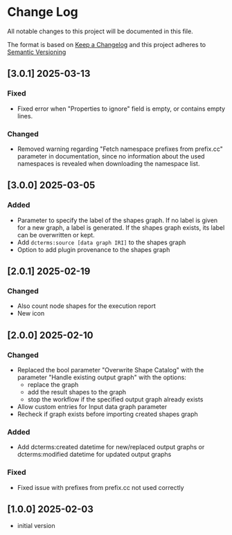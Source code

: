 # Change Log

All notable changes to this project will be documented in this file.

The format is based on [Keep a Changelog](http://keepachangelog.com/) and this project adheres to [Semantic Versioning](https://semver.org/)

## [3.0.1] 2025-03-13

### Fixed

- Fixed error when "Properties to ignore" field is empty, or contains empty lines.

### Changed

- Removed warning regarding "Fetch namespace prefixes from prefix.cc" parameter in documentation,
since no information about the used namespaces is revealed when downloading the namespace list.

## [3.0.0] 2025-03-05

### Added

- Parameter to specify the label of the shapes graph. If no label is given for a new graph, a label is generated.
If the shapes graph exists, its label can be overwritten or kept.
- Add `dcterms:source [data graph IRI]` to the shapes graph
- Option to add plugin provenance to the shapes graph

## [2.0.1] 2025-02-19

### Changed

- Also count node shapes for the execution report
- New icon

## [2.0.0] 2025-02-10

### Changed

- Replaced the bool parameter "Overwrite Shape Catalog" with the parameter "Handle existing output graph" with the options:
  - replace the graph
  - add the result shapes to the graph
  - stop the workflow if the specified output graph already exists
- Allow custom entries for Input data graph parameter
- Recheck if graph exists before importing created shapes graph

### Added

- Add dcterms:created datetime for new/replaced output graphs or dcterms:modified datetime for updated output graphs

### Fixed

- Fixed issue with prefixes from prefix.cc not used correctly


## [1.0.0] 2025-02-03

- initial version

